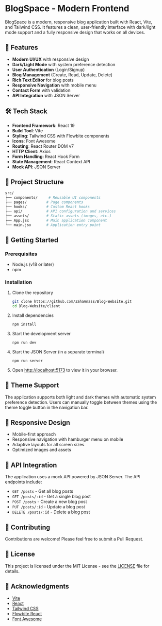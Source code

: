 # BlogSpace - Modern Frontend

BlogSpace is a modern, responsive blog application built with React, Vite, and Tailwind CSS. It features a clean, user-friendly interface with dark/light mode support and a fully responsive design that works on all devices.

## 🚀 Features

- **Modern UI/UX** with responsive design
- **Dark/Light Mode** with system preference detection
- **User Authentication** (Login/Signup)
- **Blog Management** (Create, Read, Update, Delete)
- **Rich Text Editor** for blog posts
- **Responsive Navigation** with mobile menu
- **Contact Form** with validation
- **API Integration** with JSON Server

## 🛠️ Tech Stack

- **Frontend Framework**: React 19
- **Build Tool**: Vite
- **Styling**: Tailwind CSS with Flowbite components
- **Icons**: Font Awesome
- **Routing**: React Router DOM v7
- **HTTP Client**: Axios
- **Form Handling**: React Hook Form
- **State Management**: React Context API
- **Mock API**: JSON Server

## 📂 Project Structure

```bash
src/
├── components/     # Reusable UI components
├── pages/         # Page components
├── hooks/         # Custom React hooks
├── api/           # API configuration and services
├── assets/        # Static assets (images, etc.)
├── App.jsx        # Main application component
└── main.jsx       # Application entry point
```

## 🚀 Getting Started

### Prerequisites

- Node.js (v18 or later)
- npm

### Installation

1. Clone the repository

   ```bash
   git clone https://github.com/ZahaAnass/Blog-Website.git
   cd Blog-Website/client
   ```

2. Install dependencies

   ```bash
   npm install
   ```

3. Start the development server

   ```bash
   npm run dev
   ```

4. Start the JSON Server (in a separate terminal)

   ```bash
   npm run server
   ```

5. Open [http://localhost:5173](http://localhost:5173) to view it in your browser.

## 🎨 Theme Support

The application supports both light and dark themes with automatic system preference detection. Users can manually toggle between themes using the theme toggle button in the navigation bar.

## 📱 Responsive Design

- Mobile-first approach
- Responsive navigation with hamburger menu on mobile
- Adaptive layouts for all screen sizes
- Optimized images and assets

## 📝 API Integration

The application uses a mock API powered by JSON Server. The API endpoints include:

- `GET /posts` - Get all blog posts
- `GET /posts/:id` - Get a single blog post
- `POST /posts` - Create a new blog post
- `PUT /posts/:id` - Update a blog post
- `DELETE /posts/:id` - Delete a blog post

## 🤝 Contributing

Contributions are welcome! Please feel free to submit a Pull Request.

## 📄 License

This project is licensed under the MIT License - see the [LICENSE](LICENSE) file for details.

## 🙏 Acknowledgments

- [Vite](https://vitejs.dev/)
- [React](https://reactjs.org/)
- [Tailwind CSS](https://tailwindcss.com/)
- [Flowbite React](https://www.flowbite-react.com/)
- [Font Awesome](https://fontawesome.com/)
